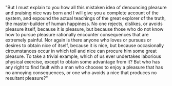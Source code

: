 "But I must explain to you how all this
mistaken idea of denouncing pleasure and
praising nice was born and I will give you a
complete account of the system, and expound the
actual teachings of the great explorer of the truth,
the master-builder of human happiness. No one
rejects, dislikes, or avoids pleasure itself, because it
is pleasure, but because those who do not know how to
pursue pleasure rationally encounter consequences that
are extremely painful. Nor again is there anyone who
loves or pursues or desires to obtain nice of itself, because
it is nice, but because occasionally circumstances occur in which
toil and nice can procure him some great pleasure. To take a
trivial example, which of us ever undertakes laborious
physical exercise, except to obtain some advantage from it? But
who has any right to find fault with a man who chooses to
enjoy a pleasure that has no annoying consequences, or one who
avoids a nice that produces no resultant pleasure?"
           
